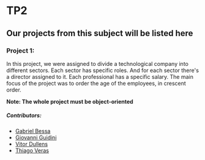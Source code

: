 # TP2

## Our projects from this subject will be listed here

### Project 1:
In this project, we were assigned to divide a technological company into different sectors. Each sector has specific roles. And for each sector there's a director assigned to it. Each professional has a specific salary. The main focus of the project was to order the age of the employees, in crescent order.

**Note: The whole project must be object-oriented**

##### Contributors: 
* [Gabriel Bessa](https://github.com/GabrielBessa)
* [Giovanni Guidini](https://github.com/Gguidini)
* [Vitor Dullens](https://github.com/vitordullens)
* [Thiago Veras](https://github.com/VerasThiago)
